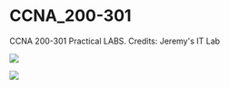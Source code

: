 # CCNA_200-301
CCNA 200-301 Practical LABS. Credits: Jeremy's IT Lab 

<a href="https://medium.com/@adithyakrishnav001/cisco-devises-configuration-commands-ccna-200-301-cba14591f97b"> <img src="https://user-images.githubusercontent.com/84318379/230762526-cb8daf17-ba1e-4ab2-a044-8b3b65aca738.png" ><a/>

<a href="https://www.youtube.com/playlist?list=PLxbwE86jKRgMpuZuLBivzlM8s2Dk5lXBQ"> <img src="https://user-images.githubusercontent.com/84318379/231370956-b551da75-8e8a-4660-9026-cda6802a4479.png" ><a/>
